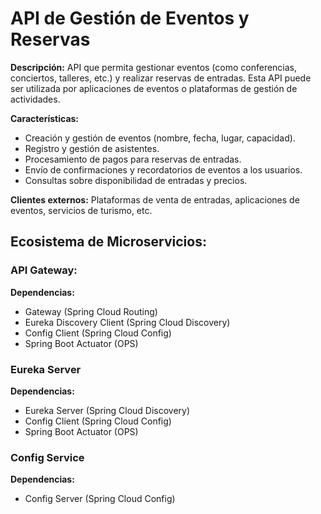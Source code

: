 # **API de Gestión de Eventos y Reservas**

**Descripción:**
API que permita gestionar eventos (como conferencias, conciertos, talleres, etc.) y realizar reservas de entradas. Esta API puede ser utilizada por aplicaciones de eventos o plataformas de gestión de actividades.

**Características:**

- Creación y gestión de eventos (nombre, fecha, lugar, capacidad).
- Registro y gestión de asistentes.
- Procesamiento de pagos para reservas de entradas.
- Envío de confirmaciones y recordatorios de eventos a los usuarios.
- Consultas sobre disponibilidad de entradas y precios.

**Clientes externos:** Plataformas de venta de entradas, aplicaciones de eventos, servicios de turismo, etc.

## Ecosistema de Microservicios:
### API Gateway:
**Dependencias:**
- Gateway (Spring Cloud Routing)
- Eureka Discovery Client (Spring Cloud Discovery)
- Config Client (Spring Cloud Config)
- Spring Boot Actuator (OPS)

### Eureka Server
**Dependencias:**
- Eureka Server (Spring Cloud Discovery)
- Config Client (Spring Cloud Config)
- Spring Boot Actuator (OPS)

### Config Service
**Dependencias:**
- Config Server (Spring Cloud Config)

